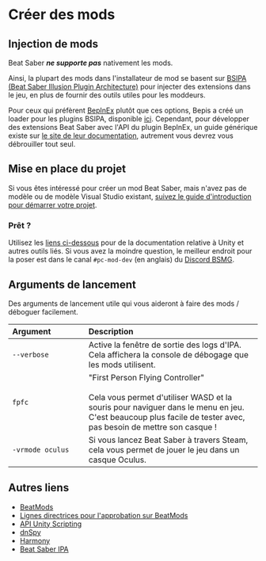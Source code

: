 # Créer des mods

## Injection de mods

Beat Saber _**ne supporte pas**_ nativement les mods.

Ainsi, la plupart des mods dans l'installateur de mod se basent sur [BSIPA (Beat Saber Illusion Plugin Architecture)](https://github.com/nike4613/BeatSaber-IPA-Reloaded/) pour injecter des extensions dans le jeu, en plus de fournir des outils utiles pour les moddeurs.

Pour ceux qui préfèrent [BepInEx](https://github.com/BepInEx/BepInEx) plutôt que ces options, Bepis a créé un loader pour les plugins BSIPA, disponible [ici](https://github.com/BepInEx/BepInEx.BSIPA.Loader). Cependant, pour développer des extensions Beat Saber avec l'API du plugin BepInEx, un guide générique existe sur [le site de leur documentation](https://bepinex.github.io/bepinex_docs/v5.0/articles/dev_guide/plugin_tutorial/index.html), autrement vous devrez vous débrouiller tout seul.

## Mise en place du projet

Si vous êtes intéressé pour créer un mod Beat Saber, mais n'avez pas de modèle ou de modèle Visual Studio existant, [suivez le guide d'introduction pour démarrer votre projet](./intro.md).

### Prêt ?

Utilisez les [liens ci-dessous](#autres-liens) pour de la documentation relative à Unity et autres outils liés. Si vous avez la moindre question, le meilleur endroit pour la poser est dans le canal `#pc-mod-dev` (en anglais) du [Discord BSMG](https://discord.gg/beatsabermods).

## Arguments de lancement

Des arguments de lancement utile qui vous aideront à faire des mods / déboguer facilement.

<!-- markdownlint-disable MD013 -->

| Argument&nbsp;&nbsp;&nbsp;&nbsp;&nbsp;&nbsp;&nbsp;&nbsp;&nbsp;&nbsp;&nbsp;&nbsp;&nbsp;&nbsp; | Description                                                                                                                                                                                               |
| -------------------------------------------------------------------------------------------- | :-------------------------------------------------------------------------------------------------------------------------------------------------------------------------------------------------------- |
| `--verbose`                                                                                  | Active la fenêtre de sortie des logs d'IPA. Cela affichera la console de débogage que les mods utilisent.                                                                                                 |
| `fpfc`                                                                                       | "First Person Flying Controller"<br /><br />Cela vous permet d'utiliser WASD et la souris pour naviguer dans le menu en jeu. C'est beaucoup plus facile de tester avec, pas besoin de mettre son casque ! |
| `-vrmode oculus`                                                                             | Si vous lancez Beat Saber à travers Steam, cela vous permet de jouer le jeu dans un casque Oculus.                                                                                                        |

<!-- markdownlint-enable MD013 -->

## Autres liens

- [BeatMods](https://beatmods.com)
- [Lignes directrices pour l'approbation sur BeatMods](https://docs.google.com/document/d/15RBVesZdS-U94AvesJ2DJqcnAtgh9E2PZOcbjrQle5Y/edit?usp=sharing)
- [API Unity Scripting](https://docs.unity3d.com/ScriptReference/index.html)
- [dnSpy](https://github.com/0xd4d/dnSpy)
- [Harmony](https://github.com/pardeike/Harmony)
- [Beat Saber IPA](https://bsmg.github.io/BeatSaber-IPA-Reloaded/)
